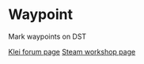 # Waypoint

Mark waypoints on DST

[Klei forum page](https://forums.kleientertainment.com/files/file/1580-waypoint/)
[Steam workshop page](https://steamcommunity.com/sharedfiles/filedetails/?id=714735102)